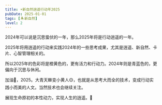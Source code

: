 ```yaml
---
title: ☀️新自然逍遥行动年2025
pubDate: 2025-01-01
tags: [🏝新自然]
level: 2
---
```


2024年可以说是沉思蛰伏的一年，那么2025年将是行动逍遥的一年。

2025年将用逍遥的行动来实践2024年的一些思考成果，尤其是逍遥、新自然、卡片、心智管理相关的。

所以2025年的色彩将是橙黄色的，更有活力和行动力。2024年则是青蓝色的，更偏向于沉思与休闲。

加油💪，2025。大青天🟦变小黄人🟡，也就是从思考大而全的技术，变成行动实践小而美的人文。当然技术也会继续关注。

展现生命原初的本性动力，实现人生的逍遥。💛
